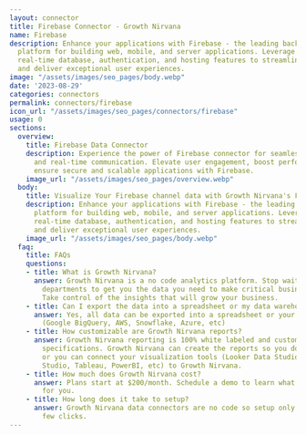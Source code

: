 ```yaml
---
layout: connector
title: Firebase Connector - Growth Nirvana
name: Firebase
description: Enhance your applications with Firebase - the leading backend-as-a-service
  platform for building web, mobile, and server applications. Leverage Firebase's
  real-time database, authentication, and hosting features to streamline development
  and deliver exceptional user experiences.
image: "/assets/images/seo_pages/body.webp"
date: '2023-08-29'
categories: connectors
permalink: connectors/firebase
icon_url: "/assets/images/seo_pages/connectors/firebase"
usage: 0
sections:
  overview:
    title: Firebase Data Connector
    description: Experience the power of Firebase connector for seamless data synchronization
      and real-time communication. Elevate user engagement, boost performance, and
      ensure secure and scalable applications with Firebase.
    image_url: "/assets/images/seo_pages/overview.webp"
  body:
    title: Visualize Your Firebase channel data with Growth Nirvana's Firebase Connector
    description: Enhance your applications with Firebase - the leading backend-as-a-service
      platform for building web, mobile, and server applications. Leverage Firebase's
      real-time database, authentication, and hosting features to streamline development
      and deliver exceptional user experiences.
    image_url: "/assets/images/seo_pages/body.webp"
  faq:
    title: FAQs
    questions:
    - title: What is Growth Nirvana?
      answer: Growth Nirvana is a no code analytics platform. Stop waiting for other
        departments to get you the data you need to make critical business decisions.
        Take control of the insights that will grow your business.
    - title: Can I export the data into a spreadsheet or my data warehouse?
      answer: Yes, all data can be exported into a spreadsheet or your data warehouse
        (Google BigQuery, AWS, Snowflake, Azure, etc)
    - title: How customizable are Growth Nirvana reports?
      answer: Growth Nirvana reporting is 100% white labeled and customized to your
        specifications. Growth Nirvana can create the reports so you don’t have to
        or you can connect your visualization tools (Looker Data Studio/Google Data
        Studio, Tableau, PowerBI, etc) to Growth Nirvana.
    - title: How much does Growth Nirvana cost?
      answer: Plans start at $200/month. Schedule a demo to learn what plan is best
        for you.
    - title: How long does it take to setup?
      answer: Growth Nirvana data connectors are no code so setup only requires a
        few clicks.
---
```

